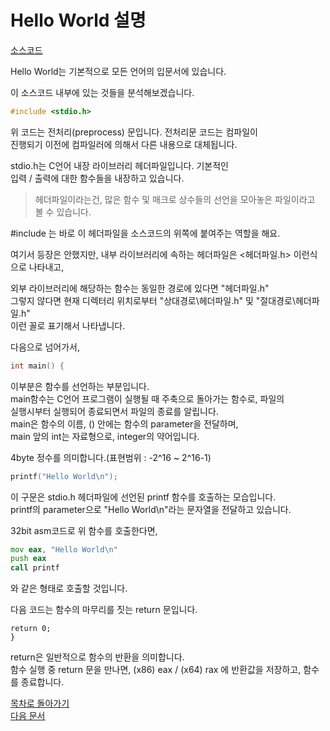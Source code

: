 # Hello World 설명

[소스코드](https://github.com/Nighthom/Files/blob/main/Study/C/src/Hello%20World.c)   

Hello World는 기본적으로 모든 언어의 입문서에 있습니다.     

이 소스코드 내부에 있는 것들을 분석해보겠습니다.   

```C
#include <stdio.h>
```

위 코드는 전처리(preprocess) 문입니다. 전처리문 코드는 컴파일이    
진행되기 이전에 컴파일러에 의해서 다른 내용으로 대체됩니다.

stdio.h는 C언어 내장 라이브러리 헤더파일입니다. 기본적인   
입력 / 출력에 대한 함수들을 내장하고 있습니다.

> 헤더파일이라는건, 많은 함수 및 매크로 상수들의 선언을 모아놓은 파일이라고 볼 수 있습니다.

\#include 는 바로 이 헤더파일을 소스코드의 위쪽에 붙여주는 역할을 해요.

여기서 등장은 안했지만, 내부 라이브러리에 속하는 헤더파일은 <헤더파일.h> 이런식으로 나타내고,

외부 라이브러리에 해당하는 함수는 동일한 경로에 있다면 "헤더파일.h"    
그렇지 않다면 현재 디렉터리 위치로부터 "상대경로\헤더파일.h" 및 "절대경로\헤더파일.h"   
이런 꼴로 표기해서 나타냅니다.   

다음으로 넘어가서,  
```C
int main() {
```
이부분은 함수를 선언하는 부분입니다.  
main함수는 C언어 프로그램이 실행될 때 주축으로 돌아가는 함수로, 파일의  
실행시부터 실행되어 종료되면서 파일의 종료를 알립니다.  
main은 함수의 이름, () 안에는 함수의 parameter을 전달하며,  
main 앞의 int는 자료형으로, integer의 약어입니다.  

4byte 정수를 의미합니다.(표현범위 : -2^16 ~ 2^16-1) 

```c
printf("Hello World\n");
```
이 구문은 stdio.h 헤더파일에 선언된 printf 함수를 호출하는 모습입니다.  
printf의 parameter으로 "Hello World\n"라는 문자열을 전달하고 있습니다.  

32bit asm코드로 위 함수를 호출한다면,
``` asm
mov eax, "Hello World\n"  
push eax  
call printf  
```
와 같은 형태로 호출할 것입니다.

다음 코드는 함수의 마무리를 짓는 return 문입니다.

```
return 0;
}
```
 
return은 일반적으로 함수의 반환을 의미합니다.   
함수 실행 중 return 문을 만나면, 
(x86) eax / (x64) rax
에 반환값을 저장하고, 함수를 종료합니다.

[목차로 돌아가기](https://github.com/Nighthom/Files/tree/main/Study/C)  
[다음 문서](https://github.com/Nighthom/Files/tree/main/Study/C/lesson/%EA%B8%B0%EB%B3%B8%EC%9D%B4%EB%A1%A0)
